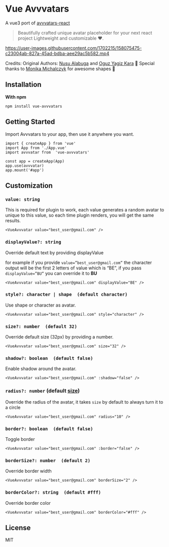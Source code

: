 # Vue Avvvatars

A vue3 port of [avvvatars-react](https://github.com/nusu/avvvatars)

> Beautifully crafted unique avatar placeholder for your next react project Lightweight and customizable ❤️.

https://user-images.githubusercontent.com/1702215/158075475-c23004ab-827a-45ad-bdba-aee29ac5b582.mp4

Credits:
Original Authors: [Nusu Alabuga](https://twitter.com/nusualabuga) and [Oguz Yagiz Kara](https://twitter.com/oguzyagizkara)
🙏 Special thanks to [Monika Michalczyk](https://www.monikamichalczyk.com/) for awesome shapes 🙏

## Installation

**With npm**

```
npm install vue-avvvatars
```

## Getting Started

Import Avvvatars to your app, then use it anywhere you want.

```vue
import { createApp } from 'vue'
import App from './App.vue'
import avvvatar from  'vue-avvvatars'

const app = createApp(App)
app.use(avvvatar)
app.mount('#app')

```

## Customization

### `value: string`

This is required for plugin to work, each value generates a random avatar to unique to this value, so each time plugin renders, you will get the same results. 

```vue
<VueAvvvatar value="best_user@gmail.com" />
```

### `displayValue?: string`

Override default text by providing displayValue

for example if you provide `value=”best_user@gmail.com”` the character output will be the first 2 letters of value which is “BE”, if you pass `displayValue=”BU”` you can override it to **BU**

```vue
<VueAvvvatar value="best_user@gmail.com" displayValue="BE" />
```

### `style?: character | shape  (default character)`

Use shape or character as avatar.

```vue
<VueAvvvatar value="best_user@gmail.com" style="character" />
```

### `size?: number  (default 32)`

Override default size (32px) by providing a number.

```vue
<VueAvvvatar value="best_user@gmail.com" size="32" />
```

### `shadow?: boolean  (default false)`

Enable shadow around the avatar.

```vue
<VueAvvvatar value="best_user@gmail.com" :shadow="false" />
```

### `radius?: number` (default [size](https://github.com/nusu/avvvatars#size-number--default-32))

Override the radius of the avatar, it takes `size` by default to always turn it to a circle

```vue
<VueAvvvatar value="best_user@gmail.com" radius="10" />
```

### `border?: boolean  (default false)`

Toggle border

```vue
<VueAvvvatar value="best_user@gmail.com" :border="false" />
```

### `borderSize?: number  (default 2)`

Override border width

```vue
<VueAvvvatar value="best_user@gmail.com" borderSize="2" />
```

### `borderColor?: string  (default #fff)`

Override border color

```vue
<VueAvvvatar value="best_user@gmail.com" borderColor="#fff" />
```

## License

MIT
